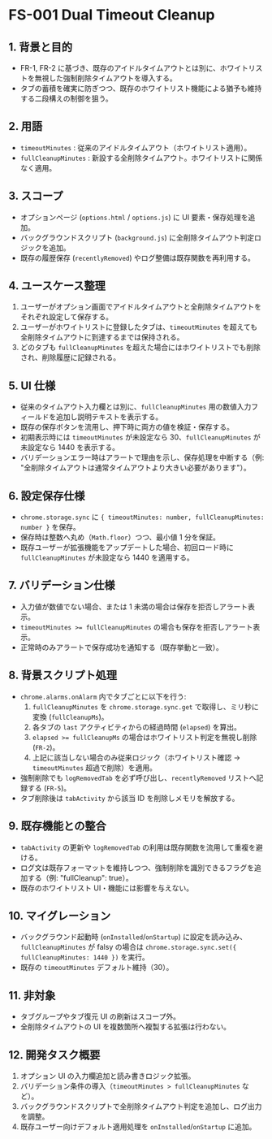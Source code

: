﻿# FS-001 Dual Timeout Cleanup

## 1. 背景と目的
- FR-1, FR-2 に基づき、既存のアイドルタイムアウトとは別に、ホワイトリストを無視した強制削除タイムアウトを導入する。
- タブの蓄積を確実に防ぎつつ、既存のホワイトリスト機能による猶予も維持する二段構えの制御を狙う。

## 2. 用語
- `timeoutMinutes` : 従来のアイドルタイムアウト（ホワイトリスト適用）。
- `fullCleanupMinutes` : 新設する全削除タイムアウト。ホワイトリストに関係なく適用。

## 3. スコープ
- オプションページ (`options.html` / `options.js`) に UI 要素・保存処理を追加。
- バックグラウンドスクリプト (`background.js`) に全削除タイムアウト判定ロジックを追加。
- 既存の履歴保存 (`recentlyRemoved`) やログ整備は既存関数を再利用する。

## 4. ユースケース整理
1. ユーザーがオプション画面でアイドルタイムアウトと全削除タイムアウトをそれぞれ設定して保存する。
2. ユーザーがホワイトリストに登録したタブは、`timeoutMinutes` を超えても全削除タイムアウトに到達するまでは保持される。
3. どのタブも `fullCleanupMinutes` を超えた場合にはホワイトリストでも削除され、削除履歴に記録される。

## 5. UI 仕様
- 従来のタイムアウト入力欄とは別に、`fullCleanupMinutes` 用の数値入力フィールドを追加し説明テキストを表示する。
- 既存の保存ボタンを流用し、押下時に両方の値を検証・保存する。
- 初期表示時には `timeoutMinutes` が未設定なら 30、`fullCleanupMinutes` が未設定なら 1440 を表示する。
- バリデーションエラー時はアラートで理由を示し、保存処理を中断する（例: "全削除タイムアウトは通常タイムアウトより大きい必要があります"）。

## 6. 設定保存仕様
- `chrome.storage.sync` に `{ timeoutMinutes: number, fullCleanupMinutes: number }` を保存。
- 保存時は整数へ丸め（`Math.floor`）つつ、最小値 1 分を保証。
- 既存ユーザーが拡張機能をアップデートした場合、初回ロード時に `fullCleanupMinutes` が未設定なら 1440 を適用する。

## 7. バリデーション仕様
- 入力値が数値でない場合、または 1 未満の場合は保存を拒否しアラート表示。
- `timeoutMinutes >= fullCleanupMinutes` の場合も保存を拒否しアラート表示。
- 正常時のみアラートで保存成功を通知する（既存挙動と一致）。

## 8. 背景スクリプト処理
- `chrome.alarms.onAlarm` 内でタブごとに以下を行う:
  1. `fullCleanupMinutes` を `chrome.storage.sync.get` で取得し、ミリ秒に変換 (`fullCleanupMs`)。
  2. 各タブの `last` アクティビティからの経過時間 (`elapsed`) を算出。
  3. `elapsed >= fullCleanupMs` の場合はホワイトリスト判定を無視し削除 (`FR-2`)。
  4. 上記に該当しない場合のみ従来ロジック（ホワイトリスト確認 → `timeoutMinutes` 超過で削除）を適用。
- 強制削除でも `logRemovedTab` を必ず呼び出し、`recentlyRemoved` リストへ記録する (`FR-5`)。
- タブ削除後は `tabActivity` から該当 ID を削除しメモリを解放する。

## 9. 既存機能との整合
- `tabActivity` の更新や `logRemovedTab` の利用は既存関数を流用して重複を避ける。
- ログ文は既存フォーマットを維持しつつ、強制削除を識別できるフラグを追加する（例: "fullCleanup": true）。
- 既存のホワイトリスト UI・機能には影響を与えない。

## 10. マイグレーション
- バックグラウンド起動時 (`onInstalled`/`onStartup`) に設定を読み込み、`fullCleanupMinutes` が falsy の場合は `chrome.storage.sync.set({ fullCleanupMinutes: 1440 })` を実行。
- 既存の `timeoutMinutes` デフォルト維持（30）。

## 11. 非対象
- タブグループやタブ復元 UI の刷新はスコープ外。
- 全削除タイムアウトの UI を複数箇所へ複製する拡張は行わない。

## 12. 開発タスク概要
1. オプション UI の入力欄追加と読み書きロジック拡張。
2. バリデーション条件の導入（`timeoutMinutes > fullCleanupMinutes` など）。
3. バックグラウンドスクリプトで全削除タイムアウト判定を追加し、ログ出力を調整。
4. 既存ユーザー向けデフォルト適用処理を `onInstalled`/`onStartup` に追加。
